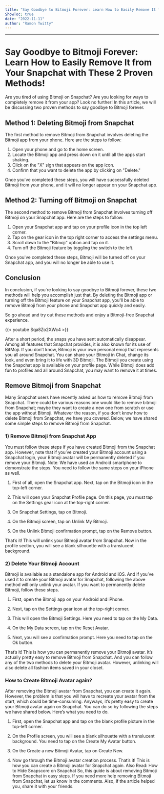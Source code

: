 ```yaml
---
title: "Say Goodbye to Bitmoji Forever: Learn How to Easily Remove It from Your Snapchat with These 2 Proven Methods!"
ShowToc: true 
date: "2022-11-11"
author: "Ramon Twitty"
---
```

*****
# Say Goodbye to Bitmoji Forever: Learn How to Easily Remove It from Your Snapchat with These 2 Proven Methods!

Are you tired of using Bitmoji on Snapchat? Are you looking for ways to completely remove it from your app? Look no further! In this article, we will be discussing two proven methods to say goodbye to Bitmoji forever.

## Method 1: Deleting Bitmoji from Snapchat

The first method to remove Bitmoji from Snapchat involves deleting the Bitmoji app from your phone. Here are the steps to follow:

1. Open your phone and go to the home screen.
2. Locate the Bitmoji app and press down on it until all the apps start shaking.
3. Click on the "X" sign that appears on the app icon.
4. Confirm that you want to delete the app by clicking on "Delete."

Once you've completed these steps, you will have successfully deleted Bitmoji from your phone, and it will no longer appear on your Snapchat app.

## Method 2: Turning off Bitmoji on Snapchat

The second method to remove Bitmoji from Snapchat involves turning off Bitmoji on your Snapchat app. Here are the steps to follow:

1. Open your Snapchat app and tap on your profile icon in the top left corner.
2. Tap on the gear icon in the top right corner to access the settings menu.
3. Scroll down to the "Bitmoji" option and tap on it.
4. Turn off the Bitmoji feature by toggling the switch to the left.

Once you've completed these steps, Bitmoji will be turned off on your Snapchat app, and you will no longer be able to use it.

## Conclusion

In conclusion, if you're looking to say goodbye to Bitmoji forever, these two methods will help you accomplish just that. By deleting the Bitmoji app or turning off the Bitmoji feature on your Snapchat app, you'll be able to remove Bitmoji from your phone and Snapchat app quickly and easily.

So go ahead and try out these methods and enjoy a Bitmoji-free Snapchat experience.

{{< youtube Sqa8Zo2XWc4 >}} 



After a short period, the snaps you have sent automatically disappear. Among all features that Snapchat provides, it is also known for its use of BitMoji. If you don’t know, Bitmoji is your own personal emoji that represents you all around Snapchat.
You can share your Bitmoji in Chat, change its look, and even bring it to life with 3D Bitmoji. The Bitmoji you create using the Snapchat app is available on your profile page. While Bitmoji does add fun to profiles and all around Snapchat, you may want to remove it at times.

 
## Remove Bitmoji from Snapchat


Many Snapchat users have recently asked us how to remove Bitmoji from Snapchat. There could be various reasons one would like to remove bitmoji from Snapchat; maybe they want to create a new one from scratch or use the app without Bitmoji.
Whatever the reason, if you don’t know how to delete Bitmoji from Snapchat, we have you covered. Below, we have shared some simple steps to remove Bitmoji from Snapchat.

 
### 1) Remove Bitmoji from Snapchat App


You must follow these steps if you have created Bitmoji from the Snapchat app. However, note that if you’ve created your Bitmoji account using a Snapchat login, your Bitmoji avatar will be permanently deleted if you remove your Bitmoji.
Note: We have used an Android smartphone to demonstrate the steps. You need to follow the same steps on your iPhone as well.
1. First of all, open the Snapchat app. Next, tap on the Bitmoji icon in the top-left corner.

2. This will open your Snapchat Profile page. On this page, you must tap on the Settings gear icon at the top-right corner.

3. On Snapchat Settings, tap on Bitmoji.

4. On the Bitmoji screen, tap on Unlink My Bitmoji.

5. On the Unlink Bitmoji confirmation prompt, tap on the Remove button.

That’s it! This will unlink your Bitmoji avatar from Snapchat. Now in the profile section, you will see a blank silhouette with a translucent background.

 
### 2) Delete Your Bitmoji Account


Bitmoji is available as a standalone app for Android and iOS. And if you’ve used it to create your Bitmoji avatar for Snapchat, following the above method will only unlink your avatar. If you want to permanently delete Bitmoji, follow these steps.
1. First, open the Bitmoji app on your Android and iPhone.
2. Next, tap on the Settings gear icon at the top-right corner.

3. This will open the Bitmoji Settings. Here you need to tap on the My Data.

4. On the My Data screen, tap on the Reset Avatar.

5. Next, you will see a confirmation prompt. Here you need to tap on the Ok button.

That’s it! This is how you can permanently remove your Bitmoji avatar.
It’s actually pretty easy to remove Bitmoji from Snapchat. And you can follow any of the two methods to delete your Bitmoji avatar. However, unlinking will also delete all fashion items saved in your closet.

 
### How to Create Bitmoji Avatar again?


After removing the Bitmoji avatar from Snapchat, you can create it again. However, the problem is that you will have to recreate your avatar from the start, which could be time-consuming.
Anyways, it’s pretty easy to create your Bitmoji avatar again on Snapchat. You can do so by following the steps we have shared below. Here’s what you need to do.
1. First, open the Snapchat app and tap on the blank profile picture in the top-left corner.

2. On the Profile screen, you will see a blank silhouette with a translucent background. You need to tap on the Create My Avatar button.

3. On the Create a new Bitmoji Avatar, tap on Create New.

4. Now go through the Bitmoji avatar creation process.
That’s it! This is how you can create a Bitmoji avatar for Snapchat again.
Also Read: How to Hide Snapscore on Snapchat
So, this guide is about removing Bitmoji from Snapchat in easy steps. If you need more help removing Bitmoji from Snapchat, let us know in the comments. Also, if the article helped you, share it with your friends.





